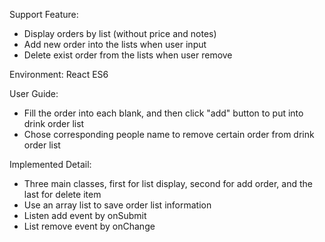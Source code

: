 Support Feature:
  - Display orders by list (without price and notes)
  - Add new order into the lists when user input
  - Delete exist order from the lists when user remove


Environment:
	React ES6


User Guide:
 - Fill the order into each blank, and then click "add" button to put into drink order list
 - Chose corresponding people name to remove certain order from drink order list


Implemented Detail:
 - Three main classes, first for list display, second for add order, and the last for delete item
 - Use an array list to save order list information
 - Listen add event by onSubmit
 - List remove event by onChange